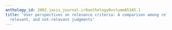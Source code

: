 ```yaml
---
anthology_id: 2002.jasis_journal-ir0anthology0volumeA53A5.1
title: 'User perspectives on relevance criteria: A comparison among relevant, partially
  relevant, and not-relevant judgments'
---
```

